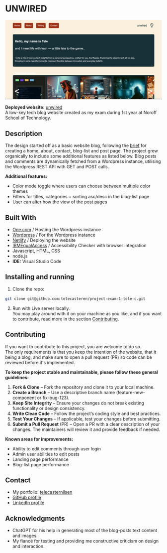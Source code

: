# UNWIRED

![image](resources/IMAGES/unwired-screenshot.webp)

**Deployed website:** [unwired](https://unwired.netlify.app/)<br/>
A low-key tech blog website created as my exam during 1st year at Noroff School of Technology.

## Description

The design started off as a basic website blog, following the [brief](BRIEF.md) for creating a home, about, contact, blog-list and post page. The project grew organically to include some additional features as listed below. Blog posts and comments are dynamically fetched from a Wordpress instance, utilising the Wordpress REST API with GET and POST calls.

**Additional features:**

- Color mode toggle where users can choose between multiple color themes
- Filters for titles, categories + sorting asc/desc in the blog-list page
- User can alter how the view of the post pages

## Built With

- [One.com](https://www.one.com/en/) / Hosting the Wordpress instance
- [Wordpress](https://wordpress.org/) / For the Wordpress instance
- [Netlify](https://app.netlify.com/) / Deploying the website
- [IBMEqualAccess](https://github.com/IBMa/equal-access) / Accessibility Checker with browser integration
- Javascript, HTML, CSS
- node.js
- **IDE:** Visual Studio Code

## Installing and running

1. Clone the repo:

```bash
git clone git@github.com:telecasteren/project-exam-1-tele-c.git
```

2. Run with Live server locally.<br/>
   You may play around with it on your machine as you like, and if you want to contribute, read more in the section [Contributing](#contributing).

## Contributing

If you want to contribute to this project, you are welcome to do so.<br/>
The only requirements is that you keep the intention of the website, that it being a blog, and make sure to open a pull request (PR) so code can be reviewed before it's implemented.<br/>

**To keep the project stable and maintainable, please follow these general guidelines:**

1. **Fork & Clone** – Fork the repository and clone it to your local machine.
2. **Create a Branch** – Use a descriptive branch name (feature-new-component or fix-bug-123).
3. **Keep Site Integrity** – Ensure your changes do not break existing functionality or design consistency.
4. **Write Clean Code** – Follow the project’s coding style and best practices.
5. **Test Your Changes** – If applicable, test your changes before submitting.
6. **Submit a Pull Request** (PR) – Open a PR with a clear description of your changes. The maintainers will review it and provide feedback if needed.

**Known areas for improvements:**

- Ability to edit comments through user login
- Admin user abilities to edit posts
- Landing page performance
- Blog-list page performance

## Contact

- My portfolio: [telecasternilsen](https://telecasteren.github.io/)
- [GitHub profile](https://github.com/telecasteren)
- [LinkedIn profile](https://www.linkedin.com/in/tele-caster-nilsen-7002b9249/)

## Acknowledgments

- ChatGPT for his help in generating most of the blog-posts text content and images.
- My fiancé for testing and providing me constructive criticism on design and interaction.
